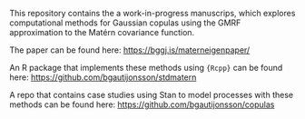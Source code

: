 This repository contains the a work-in-progress manuscrips, which explores computational methods for Gaussian copulas using the GMRF approximation to the Matérn covariance function.

The paper can be found here: https://bggj.is/materneigenpaper/

An R package that implements these methods using `{Rcpp}` can be found here: https://github.com/bgautijonsson/stdmatern

A repo that contains case studies using Stan to model processes with these methods can be found here: https://github.com/bgautijonsson/copulas
